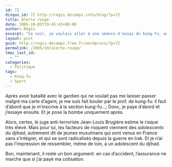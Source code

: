 ```yaml
---
id: 72
disqus_id: 72 http://regis.decamps.info/blog/?p=72
title: Alerte rouge
date: 2005-10-05T19:45:43+00:00
author: Régis
excerpt: "Ce soir, je voulais aller à une séance d'essai du kung-fu, au club de la Banque de France. Peine perdue."
layout: post
guid: http://regis.decamps.free.fr/wordpress/?p=72
permalink: /2005/10/alerte-rouge/
tmac_last_id:
  - ""
categories:
  - Politique
tags:
  - Kung-fu
  - Sport
---
```

Après avoir bataillé avec le gardien qui ne voulait pas me laisser passer malgré ma carte d’agent, je me suis fait bouler par le prof. de kung-fu: il faut d’abord que je m’inscrive à la section kung-fu…; Donc, je paye d’abord et j’essaye ensuite. Et je pose la bombe uniquement après.

Alors, certes, le juge anti-terroriste Jean-Louis Brugière estime le risque très élevé. Mais pour lui, les facteurs de risquent viennent des _adolescents du djihad_, autrement dit de jeunes musulmans qui sont venus en France sans s’intégrer, et qui se sont radicalisés depuis la guerre en Irak. Et je n’ai pas l’impression de ressembler, même de loin, à un adolescent du djihad. 

Bon, maintenant, il reste un bon argument: en cas d’accident, l’assurance ne marche que si j’ai payé ma cotisation.

